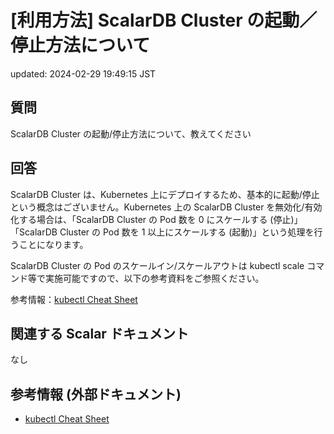 # [利用方法] ScalarDB Cluster の起動／停止方法について

updated: 2024-02-29 19:49:15 JST

## 質問

ScalarDB Cluster の起動/停止方法について、教えてください

## 回答

ScalarDB Cluster は、Kubernetes
上にデプロイするため、基本的に起動/停止という概念はございません。Kubernetes
上の ScalarDB Cluster を無効化/有効化する場合は、「ScalarDB Cluster の
Pod 数を 0 にスケールする (停止)」「ScalarDB Cluster の Pod 数を 1
以上にスケールする (起動)」という処理を行うことになります。

ScalarDB Cluster の Pod のスケールイン/スケールアウトは kubectl scale
コマンド等で実施可能ですので、以下の参考資料をご参照ください。

参考情報：[kubectl Cheat Sheet](https://kubernetes.io/docs/reference/kubectl/cheatsheet/#scaling-resources)

## 関連する Scalar ドキュメント

なし

## 参考情報 (外部ドキュメント)

-   [kubectl Cheat Sheet](https://kubernetes.io/docs/reference/kubectl/cheatsheet/#scaling-resources)
